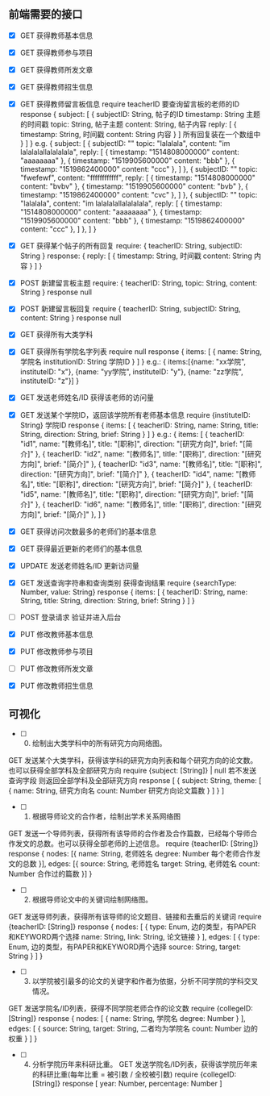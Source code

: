 ## 前端需要的接口
- [x] GET 获得教师基本信息
- [x] GET 获得教师参与项目
- [x] GET 获得教师所发文章
- [x] GET 获得教师招生信息

- [x] GET 获得教师留言板信息
require teacherID 要查询留言板的老师的ID
response {
subject: [
	{
		subjectID: String, 帖子的ID
		timestamp: String 主题的时间戳
		topic: String, 帖子主题
		content: String, 帖子内容
		reply: [
			{
				timestamp: String, 时间戳
				content: String 内容
			}
		] 所有回复装在一个数组中
	}
]
}
e.g.
{
	subject: [
		{
			subjectID: ""
			topic: "lalalala",
			content: "im lalalalallalalalala",
			reply: [
			{
				timestamp: "1514808000000"
				content: "aaaaaaaa"
			},
			{
				timestamp: "1519905600000"
				content: "bbb"
			},
			{
				timestamp: "1519862400000"
				content: "ccc"
			},
		]
	},
	{
		subjectID: ""
		topic: "fwefewf",
		content: "ffffffffffff",
		reply: [
		{
			timestamp: "1514808000000"
			content: "bvbv"
		},
		{
			timestamp: "1519905600000"
			content: "bvb"
		},
		{
			timestamp: "1519862400000"
			content: "cvc"
		},
	]
	},
	{
		subjectID: ""
		topic: "lalalala",
		content: "im lalalalallalalalala",
		reply: [
		{
			timestamp: "1514808000000"
			content: "aaaaaaaa"
		},
		{
			timestamp: "1519905600000"
			content: "bbb"
		},
		{
			timestamp: "1519862400000"
			content: "ccc"
		},
	]
	},
]
}

- [x] GET 获得某个帖子的所有回复
require: {
	teacherID: String,
	subjectID: String
}
response: {
	reply: [
		{
			timestamp: String, 时间戳
			content: String 内容
		}
	]
}

- [x] POST 新建留言板主题
require: {
	teacherID: String,
	topic: String,
	content: String
}
response null

- [x] POST 新建留言板回复
require {
	teacherID: String,
	subjectID: String,
	content: String
}
response null

- [x] GET 获得所有大类学科

- [x] GET 获得所有学院名字列表
require null
response {
	items: [
		{
			name: String, 学院名
			institutionID: String 学院ID
		}
	]
}
e.g.:
{
	items:[{name: "xx学院", instituteID: "x"}, {name: "yy学院", instituteID: "y"}, {name: "zz学院", instituteID: "z"}]
}
- [x] GET 发送老师姓名/ID 获得该老师的访问量

- [x] GET 发送某个学院ID，返回该学院所有老师基本信息
require {instituteID: String} 学院ID
response {
	items: [
		{
			teacherID: String,
			name: String,
			title: String,
			direction: String,
			brief: String
		}
	]
}
e.g.:
{
	items: [
		{
			teacherID: "id1",
			name: "[教师名]",
			title: "[职称]",
			direction: "[研究方向]",
			brief: "[简介]"
		},
		{
			teacherID: "id2",
			name: "[教师名]",
			title: "[职称]",
			direction: "[研究方向]",
			brief: "[简介]"
		},
		{
			teacherID: "id3",
			name: "[教师名]",
			title: "[职称]",
			direction: "[研究方向]",
			brief: "[简介]"
		},
		{
			teacherID: "id4",
			name: "[教师名]",
			title: "[职称]",
			direction: "[研究方向]",
			brief: "[简介]"
		},
		{
			teacherID: "id5",
			name: "[教师名]",
			title: "[职称]",
			direction: "[研究方向]",
			brief: "[简介]"
		},
		{
			teacherID: "id6",
			name: "[教师名]",
			title: "[职称]",
			direction: "[研究方向]",
			brief: "[简介]"
		},
	]
}
- [x] GET 获得访问次数最多的老师们的基本信息

- [x] GET 获得最近更新的老师们的基本信息

- [x] UPDATE 发送老师姓名/ID 更新访问量

- [x] GET 发送查询字符串和查询类别 获得查询结果
require {searchType: Number, value: String}
response {
	items: [
		{
			teacherID: String,
			name: String,
			title: String,
			direction: String,
			brief: String
		}
	]
}

- [ ] POST 登录请求 验证并进入后台
- [x] PUT 修改教师基本信息
- [x] PUT 修改教师参与项目
- [ ] PUT 修改教师所发文章
- [x] PUT 修改教师招生信息

## 可视化
- [ ] 0. 绘制出大类学科中的所有研究方向网络图。

GET 发送某个大类学科，获得该学科的研究方向列表和每个研究方向的论文数。也可以获得全部学科及全部研究方向
require {subject: [String]} | null 若不发送查询字段 则返回全部学科及全部研究方向
response [
{
	subject: String,
	theme: [
		{
			name: String, 研究方向名
			count: Number 研究方向论文篇数
		}
	]
}
]

- [ ] 1. 根据导师论文的合作者，绘制出学术关系网络图

GET 发送一个导师列表，获得所有该导师的合作者及合作篇数，已经每个导师合作发文的总数。也可以获得全部老师的上述信息。
require {teacherID: [String]}
response {
	nodes: [{
		name: String, 老师姓名
		degree: Number 每个老师合作发文的总数
	}],
	edges: [{
		source: String, 老师姓名
		target: String, 老师姓名
		count: Number 合作过的篇数
	}]
}

- [ ] 2. 根据导师论文中的关键词绘制网络图。

GET 发送导师列表，获得所有该导师的论文题目、链接和去重后的关键词
require {teacherID: [String]}
response {
	nodes: [
		{
			type: Enum, 边的类型，有PAPER和KEYWORD两个选择
			name: String,
			link: String, 论文链接
		}
	],
	edges: [
		{
			type: Enum, 边的类型，有PAPER和KEYWORD两个选择
			source: String,
			target: String
		}
	]
}

- [ ] 3. 以学院被引最多的论文的关键字和作者为依据，分析不同学院的学科交叉情况。

GET 发送学院名/ID列表，获得不同学院老师合作的论文数
require {collegeID: [String]}
response {
	nodes: [
		{
			name: String,  学院名
			degree: Number
		}
	],
	edges: [
		{
			source: String,
			target: String, 二者均为学院名
			count: Number 边的权重
		}
	]
}
- [ ] 4. 分析学院历年来科研比重。
GET 发送学院名/ID列表，获得该学院历年来的科研比重(每年比重 = 被引数 / 全校被引数)
require {collegeID: [String]}
response [
	year: Number,
	percentage: Number
]



	<!-- [ ]pandoc --standalone --self-contained --css pandoc.css interface.md --output interface.html -->
